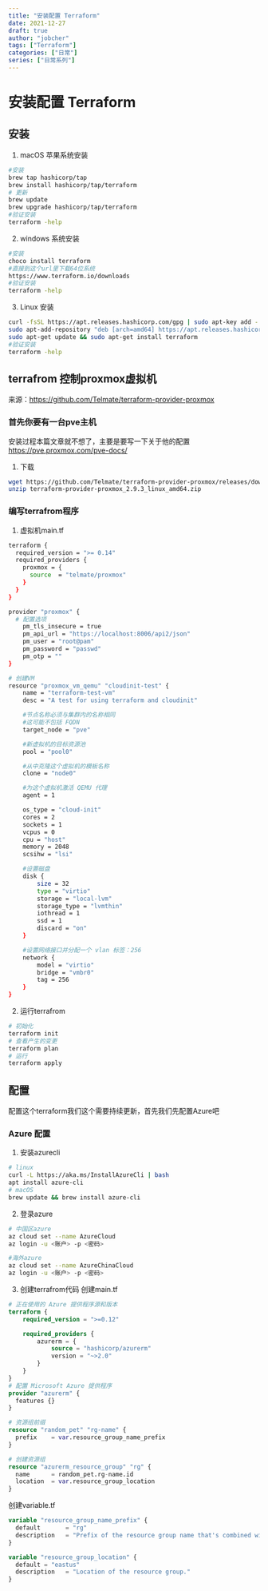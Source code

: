 ```yaml
---
title: "安装配置 Terraform"
date: 2021-12-27
draft: true
author: "jobcher"
tags: ["Terraform"]
categories: ["日常"]
series: ["日常系列"]
---
```


# 安装配置 Terraform
## 安装
1. macOS 苹果系统安装
```sh
#安装
brew tap hashicorp/tap
brew install hashicorp/tap/terraform
# 更新
brew update
brew upgrade hashicorp/tap/terraform
#验证安装
terraform -help
```
2. windows 系统安装
```sh
#安装
choco install terraform
#直接到这个url里下载64位系统
https://www.terraform.io/downloads
#验证安装
terraform -help
```

3. Linux 安装
```sh
curl -fsSL https://apt.releases.hashicorp.com/gpg | sudo apt-key add -
sudo apt-add-repository "deb [arch=amd64] https://apt.releases.hashicorp.com $(lsb_release -cs) main"
sudo apt-get update && sudo apt-get install terraform
#验证安装
terraform -help
```

## terrafrom 控制proxmox虚拟机
来源：https://github.com/Telmate/terraform-provider-proxmox  
  
### 首先你要有一台pve主机
安装过程本篇文章就不想了，主要是要写一下关于他的配置  
https://pve.proxmox.com/pve-docs/  
  
1. 下载
```sh
wget https://github.com/Telmate/terraform-provider-proxmox/releases/download/v2.9.3/terraform-provider-proxmox_2.9.3_linux_amd64.zip
unzip terraform-provider-proxmox_2.9.3_linux_amd64.zip
```
### 编写terrafrom程序
1. 虚拟机main.tf

```sh
terraform {
  required_version = ">= 0.14"
  required_providers {
    proxmox = {
      source  = "telmate/proxmox"
    }
  }
}

provider "proxmox" {
  # 配置选项
    pm_tls_insecure = true
    pm_api_url = "https://localhost:8006/api2/json"
    pm_user = "root@pam"
    pm_password = "passwd"
    pm_otp = ""
}

# 创建VM
resource "proxmox_vm_qemu" "cloudinit-test" {
    name = "terraform-test-vm"
    desc = "A test for using terraform and cloudinit"

    #节点名称必须与集群内的名称相同
    #这可能不包括 FQDN
    target_node = "pve"

    #新虚拟机的目标资源池
    pool = "pool0"

    #从中克隆这个虚拟机的模板名称
    clone = "node0"

    #为这个虚拟机激活 QEMU 代理
    agent = 1

    os_type = "cloud-init"
    cores = 2
    sockets = 1
    vcpus = 0
    cpu = "host"
    memory = 2048
    scsihw = "lsi"

    #设置磁盘
    disk {
        size = 32
        type = "virtio"
        storage = "local-lvm"
        storage_type = "lvmthin"
        iothread = 1
        ssd = 1
        discard = "on"
    }

    #设置网络接口并分配一个 vlan 标签：256
    network {
        model = "virtio"
        bridge = "vmbr0"
        tag = 256
    }
}

```

2. 运行terrafrom
```sh
# 初始化
terraform init
# 查看产生的变更
terraform plan
# 运行
terraform apply
```

## 配置
配置这个terraform我们这个需要持续更新，首先我们先配置Azure吧
### Azure 配置
1. 安装azurecli
```sh
# linux
curl -L https://aka.ms/InstallAzureCli | bash
apt install azure-cli
# macOS
brew update && brew install azure-cli
```
2. 登录azure
```sh
# 中国区azure
az cloud set --name AzureCloud
az login -u <账户> -p <密码>

#海外azure
az cloud set --name AzureChinaCloud
az login -u <账户> -p <密码>
```

3. 创建terrafrom代码
创建main.tf
```tf
# 正在使用的 Azure 提供程序源和版本
terraform {
    required_version = ">=0.12"

    required_providers {
        azurerm = {
            source = "hashicorp/azurerm"
            version = "~>2.0"
        }
    }
}
# 配置 Microsoft Azure 提供程序
provider "azurerm" {
  features {}
}

# 资源组前缀
resource "random_pet" "rg-name" {
  prefix    = var.resource_group_name_prefix
}

# 创建资源组
resource "azurerm_resource_group" "rg" {
  name      = random_pet.rg-name.id
  location  = var.resource_group_location
}
```
创建variable.tf
```tf
variable "resource_group_name_prefix" {
  default       = "rg"
  description   = "Prefix of the resource group name that's combined with a random ID so name is unique in your Azure subscription."
}

variable "resource_group_location" {
  default = "eastus"
  description   = "Location of the resource group."
}
```